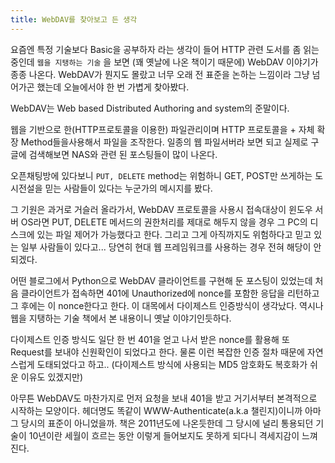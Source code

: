 ```yaml
---
title: WebDAV를 찾아보고 든 생각
---
```


요즘엔 특정 기술보다 Basic을 공부하자 라는 생각이 들어 HTTP 관련 도서를 좀 읽는 중인데 `웹을 지탱하는 기술` 을 보면 (꽤 옛날에 나온 책이기 때문에) WebDAV 이야기가 종종 나온다. WebDAV가 뭔지도 몰랐고 너무 오래 전 표준을 논하는 느낌이라 그냥 넘어가곤 했는데 오늘에서야 한 번 가볍게 찾아봤다.

WebDAV는 Web based Distributed Authoring and system의 준말이다.

웹을 기반으로 한(HTTP프로토콜을 이용한) 파일관리이며 HTTP 프로토콜을 + 자체 확장 Method들을사용해서 파일을 조작한다. 일종의 웹 파일서버라 보면 되고 실제로 구글에 검색해보면 NAS와 관련 된 포스팅들이 많이 나온다.

오픈채팅방에 있다보니 `PUT, DELETE` method는 위험하니 GET, POST만 쓰게하는 도시전설을 믿는 사람들이 있다는 누군가의 메시지를 봤다. 

그 기원은 과거로 거슬러 올라가서, WebDAV 프로토콜을 사용시 접속대상이 윈도우 서버 OS라면 PUT, DELETE 메서드의 권한처리를 제대로 해두지 않을 경우 그 PC의 디스크에 있는 파일 제어가 가능했다고 한다. 그리고 그게 아직까지도 위험하다고 믿고 있는 일부 사람들이 있다고... 당연히 현대 웹 프레임워크를 사용하는 경우 전혀 해당이 안되겠다.

어떤 블로그에서 Python으로 WebDAV 클라이언트를 구현해 둔 포스팅이 있었는데 처음 클라이언트가 접속하면 401에 Unauthorized에 nonce를 포함한 응답을 리턴하고 그 후에는 이 nonce한다고 한다. 이 대목에서 다이제스트 인증방식이 생각났다. 역시나 웹을 지탱하는 기술 책에서 본 내용이니 옛날 이야기인듯하다. 

다이제스트 인증 방식도 일단 한 번 401을 얻고 나서 받은 nonce를 활용해 또 Request를 보내야 신원확인이 되었다고 한다. 물론 이런 복잡한 인증 절차 때문에 자연스럽게 도태되었다고 하고.. (다이제스트 방식에 사용되는 MD5 암호화도 복호화가 쉬운 이유도 있겠지만)

아무튼 WebDAV도 마찬가지로 먼저 요청을 보내 401을 받고 거기서부터 본격적으로 시작하는 모양이다. 헤더명도 똑같이 WWW-Authenticate(a.k.a 챌린지)이니까 아마 그 당시의 표준이 아니었을까. 책은 2011년도에 나온듯한데 그 당시에 널리 통용되던 기술이 10년이란 세월이 흐르는 동안 이렇게 들어보지도 못하게 되다니 격세지감이 느껴진다.